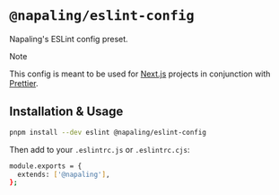 # `@napaling/eslint-config`

Napaling's ESLint config preset.

> [!NOTE]
> This config is meant to be used for [Next.js](https://nextjs.org/) projects in conjunction with [Prettier](https://prettier.io/).

## Installation & Usage

```sh
pnpm install --dev eslint @napaling/eslint-config
```

Then add to your `.eslintrc.js` or `.eslintrc.cjs`:

```sh
module.exports = {
  extends: ['@napaling'],
};
```

##
